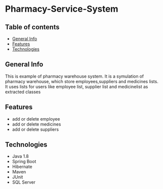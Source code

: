 # Pharmacy-Service-System

## Table of contents
- [General Info](##%20General%20Info)
- [Features](##%20Features)
- [Technologies](##%20Technologies)

 
## General Info

This is example of pharmacy warehouse system. 
It is a symulation of pharmacy warehouse, which store employees,suppliers and medicines lists. 
It uses lists for users like employee list, supplier list and medicinelist as extracted classes

## Features

- add or delete employee
- add or delete medicines
- add or delete suppliers

## Technologies

- Java 1.8
- Spring Boot
- Hibernate
- Maven
- JUnit
- SQL Server
